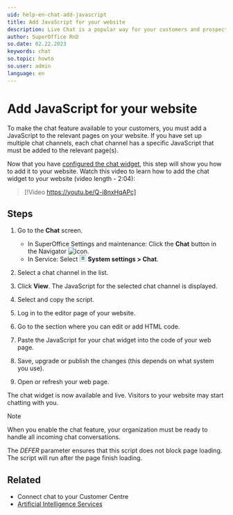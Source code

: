 ```yaml
---
uid: help-en-chat-add-javascript
title: Add JavaScript for your website
description: Live Chat is a popular way for your customers and prospects to get in touch with you when they visit your website. This how-to guide will show you how to add a chat widget to your website.
author: SuperOffice RnD
so.date: 02.22.2023
keywords: chat
so.topic: howto
so.user: admin
language: en
---
```


# Add JavaScript for your website

To make the chat feature available to your customers, you must add a JavaScript to the relevant pages on your website. If you have set up multiple chat channels, each chat channel has a specific JavaScript that must be added to the relevant page(s).

Now that you have [configured the chat widget][1], this step will show you how to add it to your website. Watch this video to learn how to add the chat widget to your website (video length - 2:04):

<!-- markdownlint-disable-next-line MD034 DOCSMD007 -->
> [!Video https://youtu.be/Q-i8nxHqAPc]

## Steps

1. Go to the **Chat** screen.
    * In SuperOffice Settings and maintenance: Click the **Chat** button in the Navigator ![icon][img2].
    * In Service: Select ![icon][img1] **System settings > Chat**.

1. Select a chat channel in the list.
1. Click **View**. The JavaScript for the selected chat channel is displayed.
1. Select and copy the script.
1. Log in to the editor page of your website.
1. Go to the section where you can edit or add HTML code.
1. Paste the JavaScript for your chat widget into the code of your web page.
1. Save, upgrade or publish the changes (this depends on what system you use).
1. Open or refresh your web page.

The chat widget is now available and live. Visitors to your website may start chatting with you.

> [!NOTE]
> When you enable the chat feature, your organization must be ready to handle all incoming chat conversations.
>
> The *DEFER* parameter ensures that this script does not block page loading. The script will run after the page finish loading.

## Related

* Connect chat to your Customer Centre
* [Artificial Intelligence Services][2]

<!-- Referenced links -->
[1]: channel-create.md
[2]: ../../../ai/learn/index.md

<!-- Referenced images -->
[img1]: ../../../../media/icons/settings-small.png
[img2]: ../../../../../common/icons/nav-admin-chat-active.png
